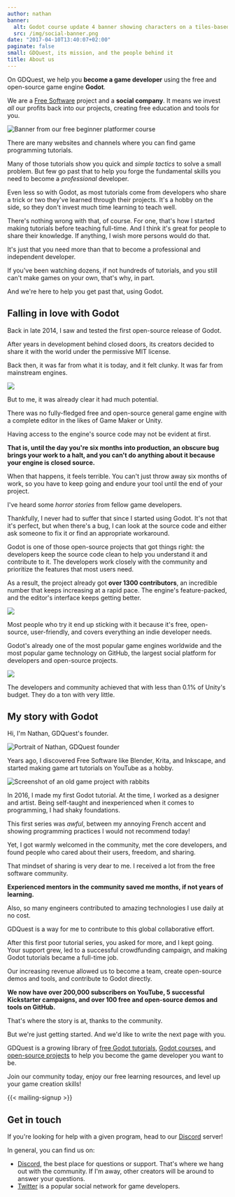 ```yaml
---
author: nathan
banner:
  alt: Godot course update 4 banner showing characters on a tiles-based map
  src: /img/social-banner.png
date: "2017-04-10T13:40:07+02:00"
paginate: false
small: GDQuest, its mission, and the people behind it
title: About us
---
```


On GDQuest, we help you **become a game developer** using the free and open-source game engine **Godot**.

We are a [Free Software](//en.wikipedia.org/wiki/Free_software) project and a **social company**. It means we invest _all_ our profits back into our projects, creating free education and tools for you.

![Banner from our free beginner platformer course](img/project-banner.png)

There are many websites and channels where you can find game programming tutorials.

Many of those tutorials show you quick and _simple tactics_ to solve a small problem. But few go past that to help you forge the fundamental skills you need to become a _professional_ developer.

Even less so with Godot, as most tutorials come from developers who share a trick or two they've learned through their projects. It's a hobby on the side, so they don't invest much time learning to teach well.

There's nothing wrong with that, of course. For one, that's how I started making tutorials before teaching full-time. And I think it's great for people to share their knowledge. If anything, I wish more persons would do that.

It's just that you need more than that to become a professional and independent developer.

If you've been watching dozens, if not hundreds of tutorials, and you still can't make games on your own, that's why, in part.

And we're here to help you get past that, using Godot.

## Falling in love with Godot

Back in late 2014, I saw and tested the first open-source release of Godot.

After years in development behind closed doors, its creators decided to share it with the world under the permissive MIT license.

Back then, it was far from what it is today, and it felt clunky. It was far from mainstream engines.

![](img/godot-2.1.jpg)


But to me, it was already clear it had much potential.

There was no fully-fledged free and open-source general game engine with a complete editor in the likes of Game Maker or Unity.

Having access to the engine's source code may not be evident at first.

**That is, until the day you're six months into production, an obscure bug brings your work to a halt, and you can't do anything about it because your engine is closed source.**

When that happens, it feels terrible. You can't just throw away six months of work, so you have to keep going and endure your tool until the end of your project.

I've heard some _horror stories_ from fellow game developers.

Thankfully, I never had to suffer that since I started using Godot. It's not that it's perfect, but when there's a bug, I can look at the source code and either ask someone to fix it or find an appropriate workaround.

Godot is one of those open-source projects that got things right: the developers keep the source code clean to help you understand it and contribute to it. The developers work closely with the community and prioritize the features that most users need.

As a result, the project already got **over 1300 contributors**, an incredible number that keeps increasing at a rapid pace. The engine's feature-packed, and the editor's interface keeps getting better.

![](img/godot-contributors.png)

Most people who try it end up sticking with it because it's free, open-source, user-friendly, and covers everything an indie developer needs.

Godot's already one of the most popular game engines worldwide and the most popular game technology on GitHub, the largest social platform for developers and open-source projects.

![](img/godot-3.2.jpg)

The developers and community achieved that with less than 0.1% of Unity's budget. They do a ton with very little.

## My story with Godot

Hi, I'm Nathan, GDQuest's founder.

![Portrait of Nathan, GDQuest founder](img/nathan.png)

Years ago, I discovered Free Software like Blender, Krita, and Inkscape, and started making game art tutorials on YouTube as a hobby.

![Screenshot of an old game project with rabbits](img/rabbit-adventures-resonant-craft.jpg)

In 2016, I made my first Godot tutorial. At the time, I worked as a designer and artist. Being self-taught and inexperienced when it comes to programming, I had shaky foundations.

This first series was _awful_, between my annoying French accent and showing programming practices I would not recommend today!

Yet, I got warmly welcomed in the community, met the core developers, and found people who cared about their users, freedom, and sharing.

That mindset of sharing is very dear to me. I received a lot from the free software community.

**Experienced mentors in the community saved me months, if not years of learning.** 

Also, so many engineers contributed to amazing technologies I use daily at no cost.

GDQuest is a way for me to contribute to this global collaborative effort.

After this first poor tutorial series, you asked for more, and I kept going. Your support grew, led to a successful crowdfunding campaign, and making Godot tutorials became a full-time job.

Our increasing revenue allowed us to become a team, create open-source demos and tools, and contribute to Godot directly.

**We now have over 200,000 subscribers on YouTube, 5 successful Kickstarter campaigns, and over 100 free and open-source demos and tools on GitHub.**

That's where the story is at, thanks to the community.

But we're just getting started. And we'd like to write the next page with you.

GDQuest is a growing library of [free Godot tutorials](/tutorial), [Godot courses](https://school.gdquest.com/), and [open-source projects](https://github.com/GDQuest/) to help you become the game developer you want to be.

Join our community today, enjoy our free learning resources, and level up your game creation skills!

{{< mailing-signup >}}

## Get in touch

If you're looking for help with a given program, head to our [Discord](//discord.gg/87NNb3Z) server!

In general, you can find us on:

- [Discord](//discord.gg/87NNb3Z), the best place for questions or support. That's where we hang out with the community. If I'm away, other creators will be around to answer your questions.
- [Twitter](//twitter.com/NathanGDQuest) is a popular social network for game developers.
